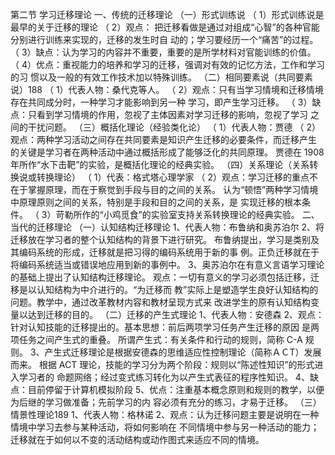 第二节 学习迁移理论
一、传统的迁移理论
（一）形式训练说
（ 1）形式训练说是最早的关于迁移的理论
（ 2）观点：
把迁移看做是通过对组成“心智”的各种官能分别进行训练来实现的，迁移的发生时自
动的；学习要经历一个“痛苦”的过程。
（ 3）缺点：认为学习的内容并不重要，重要的是所学材料对官能训练的价值。
（ 4）优点：重视能力的培养和学习的迁移，强调对有效的记忆方法，工作和学习的习
惯以及一般的有效工作技术加以特殊训练。
（二）相同要素说（共同要素说）188
（ 1）代表人物：桑代克等人。
（ 2）观点：只有当学习情境和迁移情境存在共同成分时，一种学习才能影响到另一种
学习，即产生学习迁移。
（ 3）缺点：只看到学习情境的作用，忽视了主体因素对学习迁移的影响，忽视了学习
之间的干扰问题。
（三）概括化理论（经验类化论）
（ 1）代表人物：贾德
（ 2）观点：两种学习活动之间存在共同要素是知识产生迁移的必要条件，而迁移产生
的关键是学习者在两种活动中通过概括形成了能够泛化的共同原理。
贾德在 1908 年所作“水下击靶”的实验，是概括化理论的经典实验。
（四）关系理论（关系转换说或转换理论）
（ 1）代表：格式塔心理学家
（ 2）观点：学习迁移的重点不在于掌握原理，而在于察觉到手段与目的之间的关系。
认为“顿悟”两种学习情境中原理原则之间的关系，特别是手段和目的之间的关系，是
实现迁移的根本条件。
（ 3）苛勒所作的“小鸡觅食”的实验室支持关系转换理论的经典实验。
二、 当代的迁移理论
（一）认知结构迁移理论
1、代表人物：布鲁纳和奥苏泊尔
2、将迁移放在学习者的整个认知结构的背景下进行研究。
布鲁纳提出，学习是类别及其编码系统的形成，迁移就是把习得的编码系统用于新的事
例。正负迁移就在于将编码系统适当或错误地应用到新的事例中。
3、奥苏泊尔在有意义言语学习理论的基础上提出了认知结构迁移理论。
观点：一切有意义的学习必须包括迁移，迁移是以认知结构为中介进行的。“为迁移而
教”实际上是塑造学生良好认知结构的问题。教学中，通过改革教材内容和教材呈现方式来
改进学生的原有认知结构变量以达到迁移的目的。
（二）迁移的产生式理论
1、代表人物：安德森
2、观点：针对认知技能的迁移提出的。基本思想：前后两项学习任务产生迁移的原因
是两项任务之间产生式的重叠。
所谓产生式：有关条件和行动的规则，简称 C-A 规则。
3、产生式迁移理论是根据安德森的思维适应性控制理论（简称ＡＣT）发展而来。
根据 ACT 理论，技能的学习分为两个阶段：规则以“陈述性知识”的形式进入学习者的
命题网络；经过变式练习转化为以产生式表征的程序性知识。
4、缺点：目前停留于计算机模拟阶段
5、优点：注重基本概念原则和规则的教学，以便为后继的学习做准备；先前学习的内
容必须有充分的练习，才易于迁移。
（三）情景性理论189
1、代表人物：格林诺
2、观点：认为迁移问题主要是说明在一种情境中学习去参与某种活动，将如何影响在
不同情境中参与另一种活动的能力；
迁移就在于如何以不变的活动结构或动作图式来适应不同的情境。
